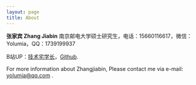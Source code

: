 ```yaml
---
layout: page
title: About
---
```


**张家宾 Zhang Jiabin** 南京邮电大学硕士研究生，电话：15660116617，微信：Yolumia，QQ：1739199937 

B站UP：[技术宅学长](https://space.bilibili.com/2078213?spm_id_from=333.1007.0.0)，[Github](https://yolumia.github.io/).

For more information about Zhangjiabin, Please contact me via e-mail: yolumia@qq.com .
